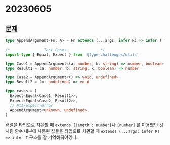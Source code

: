# 20230605

## [문제]()

```ts
type AppendArgument<Fn, A> = Fn extends (...args: infer R) => infer T ? (...args: [...R, A]) => T : never

/* _____________ Test Cases _____________ */
import type { Equal, Expect } from '@type-challenges/utils'

type Case1 = AppendArgument<(a: number, b: string) => number, boolean>
type Result1 = (a: number, b: string, x: boolean) => number

type Case2 = AppendArgument<() => void, undefined>
type Result2 = (x: undefined) => void

type cases = [
  Expect<Equal<Case1, Result1>>,
  Expect<Equal<Case2, Result2>>,
  // @ts-expect-error
  AppendArgument<unknown, undefined>,
]
```

배열을 타입으로 치환할 때 `extends {length : number}`나  `[number]` 를 이용했던 것처럼
함수 내부에 사용된 값들을 타입으로 치환할 때 `extends (...args: infer R) => infer T` 구조를 잘 기억해둬야겠다.
